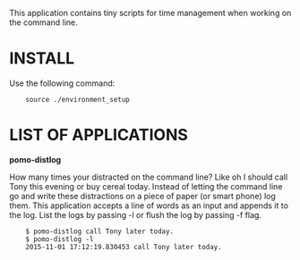 
This application contains tiny scripts for time management when working on the command line.

# INSTALL
Use the following command:

```
    source ./environment_setup
```

# LIST OF APPLICATIONS

**pomo-distlog**

How many times your distracted on the command line? Like oh I should call Tony this evening or buy cereal today. Instead of letting the command line go and write these distractions on a piece of paper (or smart phone) log them. This application accepts a line of words as an input and appends it to the log. List the logs by passing -l or flush the log by passing -f flag.

```
    $ pomo-distlog call Tony later today.
    $ pomo-distlog -l
    2015-11-01 17:12:19.830453 call Tony later today.

```
